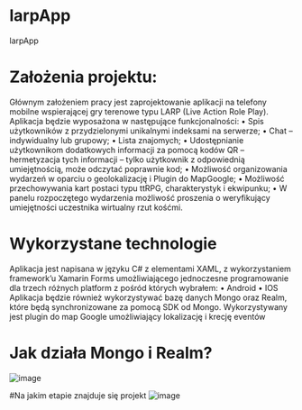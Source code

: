# larpApp
larpApp

# Założenia projektu:
Głównym założeniem pracy jest zaprojektowanie aplikacji na telefony mobilne wspierającej gry terenowe typu LARP (Live Action Role Play). Aplikacja będzie wyposażona w następujące funkcjonalności:
• Spis użytkowników z przydzielonymi unikalnymi indeksami na serwerze;
• Chat – indywidualny lub grupowy;
• Lista znajomych;
• Udostępnianie użytkownikom dodatkowych informacji za pomocą kodów QR – hermetyzacja tych informacji – tylko użytkownik z odpowiednią umiejętnością, może odczytać poprawnie kod;
• Możliwość organizowania wydarzeń w oparciu o geolokalizację i Plugin do MapGoogle;
• Możliwość przechowywania kart postaci typu ttRPG, charakterystyk i ekwipunku;
• W panelu rozpoczętego wydarzenia możliwość proszenia o weryfikujący umiejętności uczestnika wirtualny rzut kośćmi.

# Wykorzystane technologie
Aplikacja jest napisana w języku C# z elementami XAML, z wykorzystaniem framework’u Xamarin Forms umożliwiającego jednoczesne programowanie dla trzech różnych platform z pośród których wybrałem:
• Android
• IOS
Aplikacja będzie również wykorzystywać bazę danych Mongo oraz Realm, które będą synchronizowane za pomocą SDK od Mongo. Wykorzystywany jest plugin do map Google umożliwiający lokalizację i krecję eventów

# Jak działa Mongo i Realm?
![image](https://user-images.githubusercontent.com/66923772/139326953-235f453c-6e91-4de8-8c75-0485bc5c47b0.png)

#Na jakim etapie znajduje się projekt
![image](https://user-images.githubusercontent.com/66923772/139327337-92ea7043-bd76-476d-b87e-075b63ed7d8c.png)
